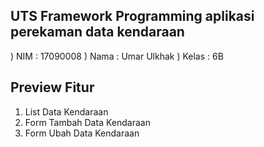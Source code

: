 ## UTS Framework Programming aplikasi perekaman data kendaraan

) NIM   : 17090008
) Nama  : Umar Ulkhak
) Kelas : 6B

## Preview Fitur

1) List Data Kendaraan
2) Form Tambah Data Kendaraan
3) Form Ubah Data Kendaraan
